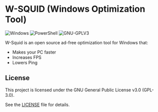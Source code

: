 # W-SQUID (Windows Optimization Tool)

![Windows](https://img.shields.io/badge/Windows-Ready-blue?style=for-the-badge&logoColor=white)
![PowerShell](https://img.shields.io/badge/PowerShell-PS1-0078D7?style=for-the-badge&logoColor=white)
![GNU-GPLV3](https://img.shields.io/badge/license-%20%20GNU%20GPLv3%20-0078D7?style=for-the-badge&logoColor=white)

W-Squid is an open source ad-free optimization tool for Windows that:
- Makes your PC faster
- Increases FPS
- Lowers Ping

## License
This project is licensed under the GNU General Public License v3.0 (GPL-3.0).

See the [LICENSE](LICENSE) file for details.
